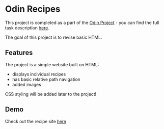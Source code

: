 # Odin Recipes

This project is completed as a part of the [Odin Project](https://www.theodinproject.com/) - you can find the full task description [here](https://www.theodinproject.com/lessons/foundations-recipes).

The goal of this project is to revise basic HTML. 

## Features

The project is a simple website built on HTML:
 - displays individual recipes
 - has basic relative path navigation
 - added images

 CSS styling will be added later to the project!

 ## Demo
 Check out the recipe site [here](https://juhana-peltomaa.github.io/odin-recipes/)
